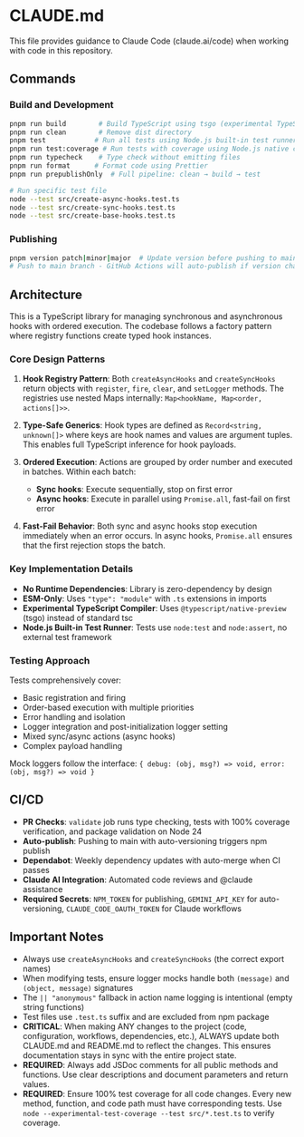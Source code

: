 # CLAUDE.md

This file provides guidance to Claude Code (claude.ai/code) when working with code in this repository.

## Commands

### Build and Development

```bash
pnpm run build        # Build TypeScript using tsgo (experimental TypeScript compiler)
pnpm run clean        # Remove dist directory
pnpm test            # Run all tests using Node.js built-in test runner
pnpm run test:coverage # Run tests with coverage using Node.js native coverage
pnpm run typecheck    # Type check without emitting files
pnpm run format      # Format code using Prettier
pnpm run prepublishOnly  # Full pipeline: clean → build → test

# Run specific test file
node --test src/create-async-hooks.test.ts
node --test src/create-sync-hooks.test.ts
node --test src/create-base-hooks.test.ts
```

### Publishing

```bash
pnpm version patch|minor|major  # Update version before pushing to main
# Push to main branch - GitHub Actions will auto-publish if version changed
```

## Architecture

This is a TypeScript library for managing synchronous and asynchronous hooks with ordered execution. The codebase follows a factory pattern where registry functions create typed hook instances.

### Core Design Patterns

1. **Hook Registry Pattern**: Both `createAsyncHooks` and `createSyncHooks` return objects with `register`, `fire`, `clear`, and `setLogger` methods. The registries use nested Maps internally: `Map<hookName, Map<order, actions[]>>`.

2. **Type-Safe Generics**: Hook types are defined as `Record<string, unknown[]>` where keys are hook names and values are argument tuples. This enables full TypeScript inference for hook payloads.

3. **Ordered Execution**: Actions are grouped by order number and executed in batches. Within each batch:
   - **Sync hooks**: Execute sequentially, stop on first error
   - **Async hooks**: Execute in parallel using `Promise.all`, fast-fail on first error

4. **Fast-Fail Behavior**: Both sync and async hooks stop execution immediately when an error occurs. In async hooks, `Promise.all` ensures that the first rejection stops the batch.

### Key Implementation Details

- **No Runtime Dependencies**: Library is zero-dependency by design
- **ESM-Only**: Uses `"type": "module"` with `.ts` extensions in imports
- **Experimental TypeScript Compiler**: Uses `@typescript/native-preview` (tsgo) instead of standard tsc
- **Node.js Built-in Test Runner**: Tests use `node:test` and `node:assert`, no external test framework

### Testing Approach

Tests comprehensively cover:

- Basic registration and firing
- Order-based execution with multiple priorities
- Error handling and isolation
- Logger integration and post-initialization logger setting
- Mixed sync/async actions (async hooks)
- Complex payload handling

Mock loggers follow the interface: `{ debug: (obj, msg?) => void, error: (obj, msg?) => void }`

## CI/CD

- **PR Checks**: `validate` job runs type checking, tests with 100% coverage verification, and package validation on Node 24
- **Auto-publish**: Pushing to main with auto-versioning triggers npm publish
- **Dependabot**: Weekly dependency updates with auto-merge when CI passes
- **Claude AI Integration**: Automated code reviews and @claude assistance
- **Required Secrets**: `NPM_TOKEN` for publishing, `GEMINI_API_KEY` for auto-versioning, `CLAUDE_CODE_OAUTH_TOKEN` for Claude workflows

## Important Notes

- Always use `createAsyncHooks` and `createSyncHooks` (the correct export names)
- When modifying tests, ensure logger mocks handle both `(message)` and `(object, message)` signatures
- The `|| "anonymous"` fallback in action name logging is intentional (empty string functions)
- Test files use `.test.ts` suffix and are excluded from npm package
- **CRITICAL**: When making ANY changes to the project (code, configuration, workflows, dependencies, etc.), ALWAYS update both CLAUDE.md and README.md to reflect the changes. This ensures documentation stays in sync with the entire project state.
- **REQUIRED**: Always add JSDoc comments for all public methods and functions. Use clear descriptions and document parameters and return values.
- **REQUIRED**: Ensure 100% test coverage for all code changes. Every new method, function, and code path must have corresponding tests. Use `node --experimental-test-coverage --test src/*.test.ts` to verify coverage.
